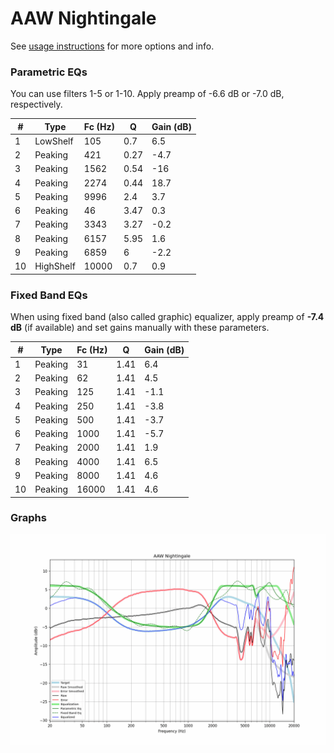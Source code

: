# AAW Nightingale
See [usage instructions](https://github.com/jaakkopasanen/AutoEq#usage) for more options and info.

### Parametric EQs
You can use filters 1-5 or 1-10. Apply preamp of -6.6 dB or -7.0 dB, respectively.

|   # | Type      |   Fc (Hz) |    Q |   Gain (dB) |
|-----|-----------|-----------|------|-------------|
|   1 | LowShelf  |       105 | 0.7  |         6.5 |
|   2 | Peaking   |       421 | 0.27 |        -4.7 |
|   3 | Peaking   |      1562 | 0.54 |       -16   |
|   4 | Peaking   |      2274 | 0.44 |        18.7 |
|   5 | Peaking   |      9996 | 2.4  |         3.7 |
|   6 | Peaking   |        46 | 3.47 |         0.3 |
|   7 | Peaking   |      3343 | 3.27 |        -0.2 |
|   8 | Peaking   |      6157 | 5.95 |         1.6 |
|   9 | Peaking   |      6859 | 6    |        -2.2 |
|  10 | HighShelf |     10000 | 0.7  |         0.9 |

### Fixed Band EQs
When using fixed band (also called graphic) equalizer, apply preamp of **-7.4 dB** (if available) and set gains manually with these parameters.

|   # | Type    |   Fc (Hz) |    Q |   Gain (dB) |
|-----|---------|-----------|------|-------------|
|   1 | Peaking |        31 | 1.41 |         6.4 |
|   2 | Peaking |        62 | 1.41 |         4.5 |
|   3 | Peaking |       125 | 1.41 |        -1.1 |
|   4 | Peaking |       250 | 1.41 |        -3.8 |
|   5 | Peaking |       500 | 1.41 |        -3.7 |
|   6 | Peaking |      1000 | 1.41 |        -5.7 |
|   7 | Peaking |      2000 | 1.41 |         1.9 |
|   8 | Peaking |      4000 | 1.41 |         6.5 |
|   9 | Peaking |      8000 | 1.41 |         4.6 |
|  10 | Peaking |     16000 | 1.41 |         4.6 |

### Graphs
![](./AAW%20Nightingale.png)
